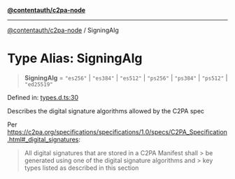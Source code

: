 [**@contentauth/c2pa-node**](../README.md)

***

[@contentauth/c2pa-node](../README.md) / SigningAlg

# Type Alias: SigningAlg

> **SigningAlg** = `"es256"` \| `"es384"` \| `"es512"` \| `"ps256"` \| `"ps384"` \| `"ps512"` \| `"ed25519"`

Defined in: [types.d.ts:30](https://github.com/contentauth/c2pa-node-v2/blob/1df68df861d38a8c4eb7c634a613532727ec72d3/js-src/types.d.ts#L30)

Describes the digital signature algorithms allowed by the C2PA spec

Per <https://c2pa.org/specifications/specifications/1.0/specs/C2PA_Specification.html#_digital_signatures>:

> All digital signatures that are stored in a C2PA Manifest shall > be generated using one of the digital signature algorithms and > key types listed as described in this section
